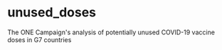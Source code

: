 # unused_doses
The ONE Campaign's analysis of potentially unused COVID-19 vaccine doses in G7 countries

